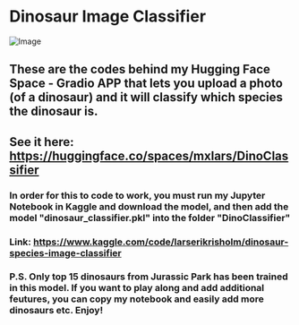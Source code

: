 # Dinosaur Image Classifier
![Image](background.png)
## These are the codes behind my Hugging Face Space - Gradio APP that lets you upload a photo (of a dinosaur) and it will classify which species the dinosaur is.
## See it here: https://huggingface.co/spaces/mxlars/DinoClassifier

### In order for this to code to work, you must run my Jupyter Notebook in Kaggle and download the model, and then add the model "dinosaur_classifier.pkl" into the folder "DinoClassifier"
### Link: https://www.kaggle.com/code/larserikrisholm/dinosaur-species-image-classifier

### P.S. Only top 15 dinosaurs from Jurassic Park has been trained in this model. If you want to play along and add additional feutures, you can copy my notebook and easily add more dinosaurs etc. Enjoy!
